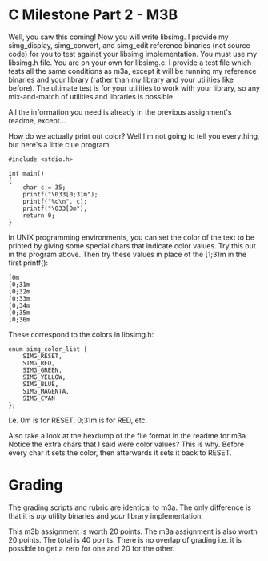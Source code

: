 # C Milestone Part 2 - M3B

Well, you saw this coming!  Now you will write libsimg.  I provide my simg_display, simg_convert, and simg_edit reference binaries (not source code) for you to test against your libsimg implementation.  You must use my libsimg.h file.  You are on your own for libsimg.c.  I provide a test file which tests all the same conditions as m3a, except it will be running my reference binaries and your library (rather than my library and your utilities like before).  The ultimate test is for your utilities to work with your library, so any mix-and-match of utilities and libraries is possible.

All the information you need is already in the previous assignment's readme, except...

How do we actually print out color?  Well I'm not going to tell you everything, but here's a little clue program:

    #include <stdio.h>

    int main()
    {
        char c = 35;
        printf("\033[0;31m");
        printf("%c\n", c);
        printf("\033[0m");
        return 0;
    }

In UNIX programming environments, you can set the color of the text to be printed by giving some special chars that indicate color values.  Try this out in the program above.  Then try these values in place of the [1;31m in the first printf():

    [0m
    [0;31m
    [0;32m
    [0;33m
    [0;34m
    [0;35m
    [0;36m

These correspond to the colors in libsimg.h:

    enum simg_color_list {
        SIMG_RESET,
        SIMG_RED,
        SIMG_GREEN,
        SIMG_YELLOW,
        SIMG_BLUE,
        SIMG_MAGENTA,
        SIMG_CYAN
    };
    
I.e. 0m is for RESET, 0;31m is for RED, etc.

Also take a look at the hexdump of the file format in the readme for m3a.  Notice the extra chars that I said were color values?  This is why.  Before every char it sets the color, then afterwards it sets it back to RESET.

# Grading

The grading scripts and rubric are identical to m3a.  The only difference is that it is *my* utility binaries and *your* library implementation.

This m3b assignment is worth 20 points.  The m3a assignment is also worth 20 points.  The total is 40 points.  There is no overlap of grading i.e. it is possible to get a zero for one and 20 for the other.
